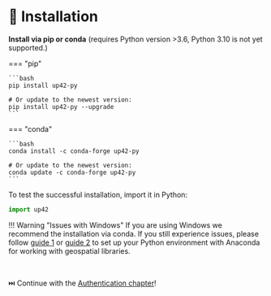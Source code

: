 # :floppy_disk: Installation

**Install via pip or conda** (requires Python version >3.6, Python 3.10 is not yet supported.)

=== "pip"

    ```bash
    pip install up42-py
    
    # Or update to the newest version:
    pip install up42-py --upgrade
    ```

=== "conda"

    ```bash
    conda install -c conda-forge up42-py

    # Or update to the newest version:
    conda update -c conda-forge up42-py
    ```

To test the successful installation, import it in Python:

```python
import up42
```

!!! Warning "Issues with Windows"
    If you are using Windows we recommend the installation via conda. If you still experience issues,
    please follow [guide 1](http://www.acgeospatial.co.uk/python-geospatial-workflows-prt1-anaconda/) or
    [guide 2](https://chrieke.medium.com/howto-install-python-for-geospatial-applications-1dbc82433c05)
    to set up your Python environment with Anaconda for working with geospatial libraries.

<br>

⏭️ Continue with the [Authentication chapter](authentication.md)!
